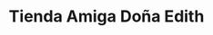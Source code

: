---
title: "Tienda Amiga Doña Edith"
url: /ciudad-satelite/tienda-amiga-dona-edith/
shop: comodidad
---